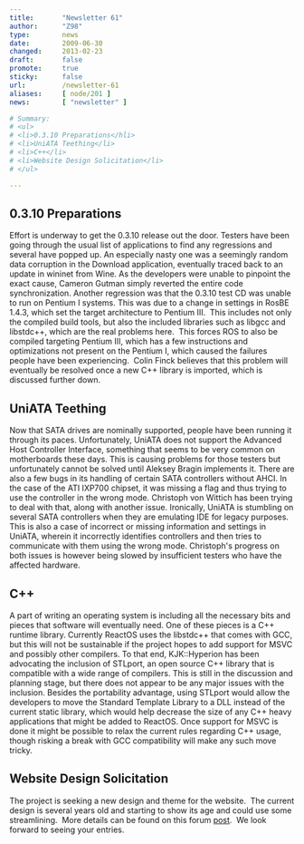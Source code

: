 ```yaml
---
title:       "Newsletter 61"
author:      "Z98"
type:        news
date:        2009-06-30
changed:     2013-02-23
draft:       false
promote:     true
sticky:      false
url:         /newsletter-61
aliases:     [ node/201 ]
news:        [ "newsletter" ]

# Summary:
# <ul>
# <li>0.3.10 Preparations</hli>
# <li>UniATA Teething</li>
# <li>C++</li>
# <li>Website Design Solicitation</li>
# </ul>

---
```

<h2>0.3.10 Preparations</h2>
<p>
Effort is underway to get the 0.3.10 release out the door.  Testers have been going through the usual list of applications to find any regressions and several have popped up.  An especially nasty one was a seemingly random data corruption in the Download application, eventually traced back to an update in wininet from Wine.  As the developers were unable to pinpoint the exact cause, Cameron Gutman simply reverted the entire code synchronization.  Another regression was that the 0.3.10 test CD was unable to run on Pentium I systems.  This was due to a change in settings in RosBE 1.4.3, which set the target architecture to Pentium III.&nbsp; This includes not only the compiled build tools, but also the included libraries such as libgcc and libstdc++, which are the real problems here.&nbsp; This forces ROS to also be compiled targeting Pentium III, which has a few instructions and optimizations not present on the Pentium I, which caused the failures people have been experiencing.&nbsp; Colin Finck believes that this problem will eventually be resolved once a new C++ library is imported, which is discussed further down. 
</p>
<h2>UniATA Teething</h2>
<p>
Now that SATA drives are nominally supported, people have been running it through its paces.  Unfortunately, UniATA does not support the Advanced Host Controller Interface, something that seems to be very common on motherboards these days.  This is causing problems for those testers but unfortunately cannot be solved until Aleksey Bragin implements it.  There are also a few bugs in its handling of certain SATA controllers without AHCI.  In the case of the ATI IXP700 chipset, it was missing a flag and thus trying to use the controller in the wrong mode.  Christoph von Wittich has been trying to deal with that, along with another issue.  Ironically, UniATA is stumbling on several SATA controllers when they are emulating IDE for legacy purposes.  This is also a case of incorrect or missing information and settings in UniATA, wherein it incorrectly identifies controllers and then tries to communicate with them using the wrong mode.  Christoph&#39;s progress on both issues is however being slowed by insufficient testers who have the affected hardware.
</p>
<h2>C++</h2>
<p>
A part of writing an operating system is including all the necessary bits and pieces that software will eventually need.  One of these pieces is a C++ runtime library.  Currently ReactOS uses the libstdc++ that comes with GCC, but this will not be sustainable if the project hopes to add support for MSVC and possibly other compilers.  To that end, KJK::Hyperion has been advocating the inclusion of STLport, an open source C++ library that is compatible with a wide range of compilers.  This is still in the discussion and planning stage, but there does not appear to be any major issues with the inclusion.  Besides the portability advantage, using STLport would allow the developers to move the Standard Template Library to a DLL instead of the current static library, which would help decrease the size of any C++ heavy applications that might be added to ReactOS.  Once support for MSVC is done it might be possible to relax the current rules regarding C++ usage, though risking a break with GCC compatibility will make any such move tricky.
</p>
<h2>Website Design Solicitation</h2>
<p>
The project is seeking a new design and theme for the website.&nbsp; The current design is several years old and starting to show its age and could use some streamlining.&nbsp; More details can be found on this forum <a href="../forum/viewtopic.php?f=25&amp;t=7076">post</a>.&nbsp; We look forward to seeing your entries.  
</p>

